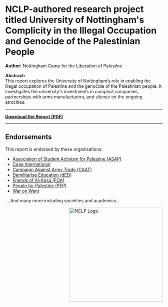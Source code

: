 
# NCLP-authored research project titled University of Nottingham's Complicity in the Illegal Occupation and Genocide of the Palestinian People  

**Author:** Nottingham Camp for the Liberation of Palestine  

**Abstract:**  
This report explores the University of Nottingham’s role in enabling the illegal occupation of Palestine and the genocide of the Palestinian people. It investigates the university's investments in complicit companies, partnerships with arms manufacturers, and silence on the ongoing atrocities.  

---

[**Download the Report (PDF)**](https://github.com/user-attachments/files/17815755/v1.5.final.pdf)



---

## Endorsements  
This report is endorsed by these organisations:  
- [Association of Student Activism for Palestine (ASAP)](#)
- [Cage International](#)
- [Campaign Against Arms Trade (CAAT)](#)
- [Demilitarise Education (dED) ](#)
- [Friends of Al-Aqsa (FOA) ](#)
- [People for Palestine (PFP)](#)
- [War on Want](#) <br> 
  
....And many more including socieities and academics.






<img src="https://github.com/user-attachments/assets/27f4bb76-fb5a-4610-a239-19b979df2e2b" 
  alt="NCLP Logo" width="300" style="float: right; margin-left: 20px;"/>
